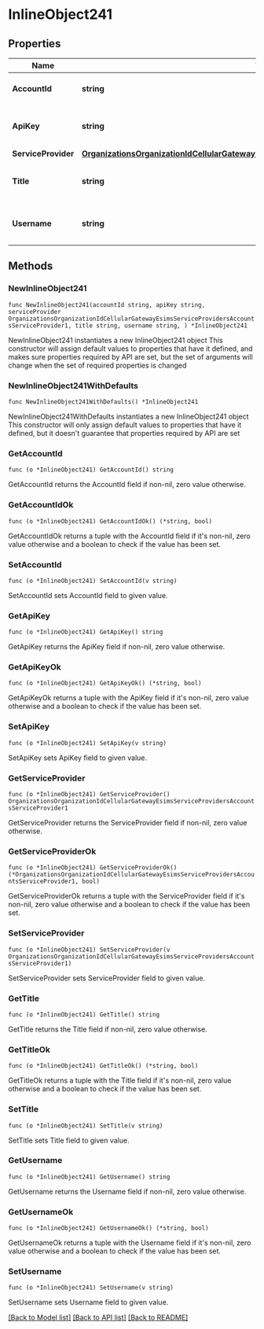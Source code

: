 # InlineObject241

## Properties

Name | Type | Description | Notes
------------ | ------------- | ------------- | -------------
**AccountId** | **string** | Service provider account ID | 
**ApiKey** | **string** | Service provider account API key | 
**ServiceProvider** | [**OrganizationsOrganizationIdCellularGatewayEsimsServiceProvidersAccountsServiceProvider1**](OrganizationsOrganizationIdCellularGatewayEsimsServiceProvidersAccountsServiceProvider1.md) |  | 
**Title** | **string** | Service provider account name | 
**Username** | **string** | Service provider account username | 

## Methods

### NewInlineObject241

`func NewInlineObject241(accountId string, apiKey string, serviceProvider OrganizationsOrganizationIdCellularGatewayEsimsServiceProvidersAccountsServiceProvider1, title string, username string, ) *InlineObject241`

NewInlineObject241 instantiates a new InlineObject241 object
This constructor will assign default values to properties that have it defined,
and makes sure properties required by API are set, but the set of arguments
will change when the set of required properties is changed

### NewInlineObject241WithDefaults

`func NewInlineObject241WithDefaults() *InlineObject241`

NewInlineObject241WithDefaults instantiates a new InlineObject241 object
This constructor will only assign default values to properties that have it defined,
but it doesn't guarantee that properties required by API are set

### GetAccountId

`func (o *InlineObject241) GetAccountId() string`

GetAccountId returns the AccountId field if non-nil, zero value otherwise.

### GetAccountIdOk

`func (o *InlineObject241) GetAccountIdOk() (*string, bool)`

GetAccountIdOk returns a tuple with the AccountId field if it's non-nil, zero value otherwise
and a boolean to check if the value has been set.

### SetAccountId

`func (o *InlineObject241) SetAccountId(v string)`

SetAccountId sets AccountId field to given value.


### GetApiKey

`func (o *InlineObject241) GetApiKey() string`

GetApiKey returns the ApiKey field if non-nil, zero value otherwise.

### GetApiKeyOk

`func (o *InlineObject241) GetApiKeyOk() (*string, bool)`

GetApiKeyOk returns a tuple with the ApiKey field if it's non-nil, zero value otherwise
and a boolean to check if the value has been set.

### SetApiKey

`func (o *InlineObject241) SetApiKey(v string)`

SetApiKey sets ApiKey field to given value.


### GetServiceProvider

`func (o *InlineObject241) GetServiceProvider() OrganizationsOrganizationIdCellularGatewayEsimsServiceProvidersAccountsServiceProvider1`

GetServiceProvider returns the ServiceProvider field if non-nil, zero value otherwise.

### GetServiceProviderOk

`func (o *InlineObject241) GetServiceProviderOk() (*OrganizationsOrganizationIdCellularGatewayEsimsServiceProvidersAccountsServiceProvider1, bool)`

GetServiceProviderOk returns a tuple with the ServiceProvider field if it's non-nil, zero value otherwise
and a boolean to check if the value has been set.

### SetServiceProvider

`func (o *InlineObject241) SetServiceProvider(v OrganizationsOrganizationIdCellularGatewayEsimsServiceProvidersAccountsServiceProvider1)`

SetServiceProvider sets ServiceProvider field to given value.


### GetTitle

`func (o *InlineObject241) GetTitle() string`

GetTitle returns the Title field if non-nil, zero value otherwise.

### GetTitleOk

`func (o *InlineObject241) GetTitleOk() (*string, bool)`

GetTitleOk returns a tuple with the Title field if it's non-nil, zero value otherwise
and a boolean to check if the value has been set.

### SetTitle

`func (o *InlineObject241) SetTitle(v string)`

SetTitle sets Title field to given value.


### GetUsername

`func (o *InlineObject241) GetUsername() string`

GetUsername returns the Username field if non-nil, zero value otherwise.

### GetUsernameOk

`func (o *InlineObject241) GetUsernameOk() (*string, bool)`

GetUsernameOk returns a tuple with the Username field if it's non-nil, zero value otherwise
and a boolean to check if the value has been set.

### SetUsername

`func (o *InlineObject241) SetUsername(v string)`

SetUsername sets Username field to given value.



[[Back to Model list]](../README.md#documentation-for-models) [[Back to API list]](../README.md#documentation-for-api-endpoints) [[Back to README]](../README.md)


